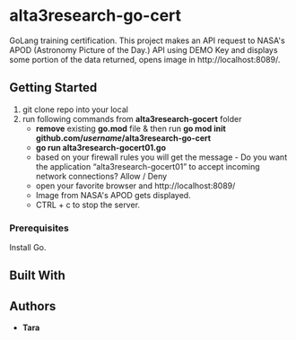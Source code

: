 # alta3research-go-cert

GoLang training certification. This project makes an API request to NASA's APOD (Astronomy Picture of the Day.) API using DEMO Key and displays some portion of the data returned, opens image in http://localhost:8089/.


## Getting Started

1. git clone repo into your local
2. run following commands from **alta3research-gocert** folder
    - **remove** existing **go.mod** file & then run **go mod init github.com/_**username**_/alta3research-go-cert**
    - **go run alta3research-gocert01.go**
    - based on your firewall rules you will get the message - Do you want the application “alta3research-gocert01” to accept incoming network connections? Allow / Deny
    - open your favorite browser and http://localhost:8089/
    - Image from NASA's APOD gets displayed.
    - CTRL + c to stop the server.


### Prerequisites

Install Go.

## Built With



## Authors

* **Tara**
